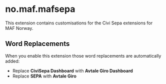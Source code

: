 # no.maf.mafsepa

This extension contains customisations for the Civi Sepa extensions for MAF Norway.

## Word Replacements

When you enable this extension those word replacements are automatically added:

* Replace **CiviSepa Dashboard** with **Avtale Giro Dashboard**
* Replace **SEPA** with **Avtale Giro**